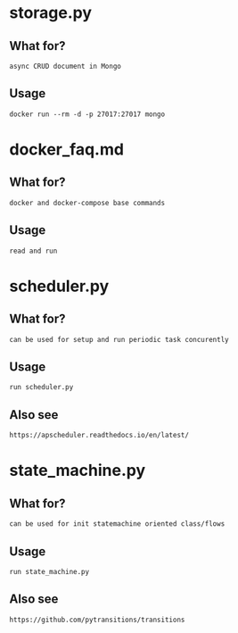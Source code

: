 # storage.py

## What for?
`async CRUD document in Mongo`

## Usage
`
docker run --rm -d -p 27017:27017 mongo
`

# docker_faq.md

## What for?
`docker and docker-compose base commands`

## Usage
`
read and run
`

# scheduler.py

## What for?
`can be used for setup and run periodic task concurently`

## Usage
`
run scheduler.py
`

## Also see 
`https://apscheduler.readthedocs.io/en/latest/`

# state_machine.py

## What for?
`can be used for init statemachine oriented class/flows`

## Usage
`
run state_machine.py
`
## Also see 
` https://github.com/pytransitions/transitions `

